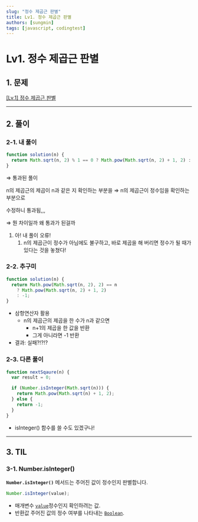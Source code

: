 ```yaml
---
slug: "정수 제곱근 판별"
title: Lv1. 정수 제곱근 판별
authors: [sungmin]
tags: [javascript, codingtest]
---
```


# **Lv1. 정수 제곱근 판별**

## 1. 문제

[[Lv.1] 정수 제곱근 판별](https://school.programmers.co.kr/learn/courses/30/lessons/12934)

---

## 2. 풀이

### 2-1. 내 풀이

```jsx
function solution(n) {
  return Math.sqrt(n, 2) % 1 == 0 ? Math.pow(Math.sqrt(n, 2) + 1, 2) : -1;
}
```

⇒ 통과된 풀이

n의 제곱근의 제곱이 n과 같은 지 확인하는 부분을 ⇒ n의 제곱근이 정수임을 확인하는 부분으로

수정하니 통과됨,,,

⇒ 뭔 차이일까 왜 통과가 된걸까

1. 아! 내 풀이 오류!
   1. n의 제곱근이 정수가 아님에도 불구하고, 바로 제곱을 해 버리면 정수가 될 때가 있다는 것을 놓쳤다!

### 2-2. 추구미

```jsx
function solution(n) {
  return Math.pow(Math.sqrt(n, 2), 2) == n
    ? Math.pow(Math.sqrt(n, 2) + 1, 2)
    : -1;
}
```

- 삼항연산자 활용
  - n의 제곱근의 제곱을 한 수가 n과 같으면
    - n+1의 제곱을 한 값을 반환
    - 그게 아니라면 -1 반환
- 결과: 실패?!?!?

### 2-3. 다른 풀이

```jsx
function nextSqaure(n) {
  var result = 0;

  if (Number.isInteger(Math.sqrt(n))) {
    return Math.pow(Math.sqrt(n) + 1, 2);
  } else {
    return -1;
  }
}
```

- isInteger() 함수를 쓸 수도 있겠구나!

---

## 3. TIL

### 3-1. Number.isInteger()

**`Number.isInteger()`** 메서드는 주어진 값이 정수인지 판별합니다.

```jsx
Number.isInteger(value);
```

- 매개변수
  [`value`](https://developer.mozilla.org/ko/docs/Web/JavaScript/Reference/Global_Objects/Number/isInteger#value)정수인지 확인하려는 값.
- 반환값
  주어진 값의 정수 여부를 나타내는 [`Boolean`](https://developer.mozilla.org/ko/docs/Web/JavaScript/Reference/Global_Objects/Boolean).
